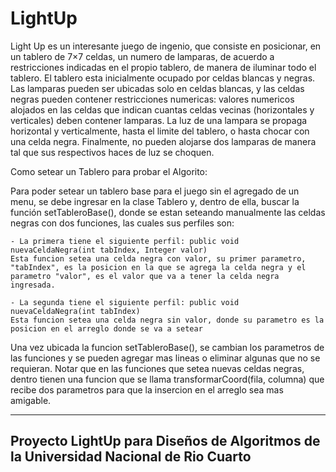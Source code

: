 # LightUp #

Light Up es un interesante juego de ingenio, que consiste en posicionar, en un tablero de 7×7 celdas, un numero de lamparas, 
de acuerdo a restricciones indicadas en el propio tablero, de manera de iluminar todo el tablero.
El tablero esta inicialmente ocupado por celdas blancas y negras.
Las lamparas pueden ser ubicadas solo en celdas blancas, y las celdas negras pueden contener restricciones numericas: valores 
numericos alojados en las celdas que indican cuantas celdas vecinas (horizontales y verticales) deben contener lamparas.
La luz de una lampara se propaga horizontal y verticalmente, hasta el limite del tablero, o hasta chocar con una celda negra.
Finalmente, no pueden alojarse dos lamparas de manera tal que sus respectivos haces de luz se choquen.

Como setear un Tablero para probar el Algorito:

Para poder setear un tablero base para el juego sin el agregado de un menu, se debe ingresar en la clase Tablero y, dentro de ella,
buscar la función setTableroBase(), donde se estan seteando manualmente las celdas negras con dos funciones, las cuales sus perfiles son:
	
	- La primera tiene el siguiente perfil: public void nuevaCeldaNegra(int tabIndex, Integer valor)
	Esta funcion setea una celda negra con valor, su primer parametro, "tabIndex", es la posicion en la que se agrega la celda negra y el 
	parametro "valor", es el valor que va a tener la celda negra ingresada.

	- La segunda tiene el siguiente perfil: public void nuevaCeldaNegra(int tabIndex)
	Esta funcion setea una celda negra sin valor, donde su parametro es la posicion en el arreglo donde se va a setear

Una vez ubicada la funcion setTableroBase(), se cambian los parametros de las funciones y se pueden agregar mas lineas o eliminar algunas que no se requieran. Notar que en las funciones que setea nuevas celdas negras, dentro tienen una funcion que se llama transformarCoord(fila, columna) que recibe dos parametros para que la insercion en el arreglo sea mas amigable. 

------------------------------------------------------------------------------------
Proyecto LightUp para Diseños de Algoritmos de la Universidad Nacional de Rio Cuarto
------------------------------------------------------------------------------------
